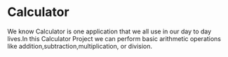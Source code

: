 # Calculator

We know Calculator is one application that we all use in our day to day lives.In this Calculator Project we can perform basic arithmetic operations like addition,subtraction,multiplication, or division.
